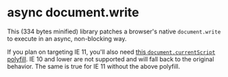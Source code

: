 # async document.write

This (334 bytes minified) library patches a browser's native `document.write` to execute in an async, non-blocking way.

If you plan on targeting IE 11, you'll also need [this `document.currentScript` polyfill](https://raw.githubusercontent.com/amiller-gh/currentScript-polyfill). IE 10 and lower are not supported and will fall back to the original behavior. The same is true for IE 11 without the above polyfill.
